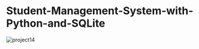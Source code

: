 # Student-Management-System-with-Python-and-SQLite
![project14](https://user-images.githubusercontent.com/110738846/232571276-fe3e46ff-4852-47e2-b352-735edbfea309.png)
